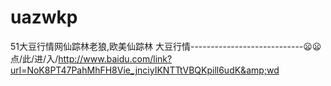 # uazwkp
51大豆行情网仙踪林老狼,欧美仙踪林 大豆行情----------------------------😦😦点/此/进/入/http://www.baidu.com/link?url=NoK8PT47PahMhFH8Vie_jnciyIKNTTtVBQKpill6udK&amp;wd
